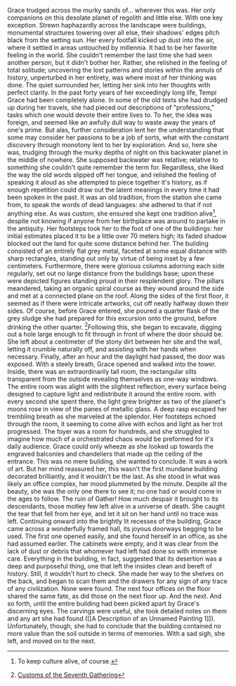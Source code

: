 Grace trudged across the murky sands of... wherever this was. Her only companions on this desolate planet of regolith and little else. With one key exception. Strewn haphazardly across the landscape were buildings, monumental structures towering over all else, their shadows' edges pitch black from the setting sun. Her every footfall kicked up dust into the air, where it settled in areas untouched by millennia. It had to be her favorite feeling in the world. She couldn't remember the last time she had seen another person, but it didn't bother her. Rather, she relished in the feeling of total solitude; uncovering the lost patterns and stories within the annuls of history, unperturbed in her entirety, was where most of her thinking was done. The quiet surrounded her, letting her sink into her thoughts with perfect clarity. In the past forty years of her exceedingly long life, Tempi Grace had been completely alone. In some of the old texts she had drudged up during her travels, she had pieced out descriptions of "professions," tasks which one would devote their entire lives to. To her, the idea was foreign, and seemed like an awfully dull way to waste away the years of one's prime. But alas, further consideration lent her the understanding that some may consider her passions to be a job of sorts, what with the constant discovery through monotony lent to her by exploration. And so, here she was, trudging through the murky depths of night on this backwater planet in the middle of nowhere. She supposed backwater was relative; relative to something she couldn't quite remember the term for. Regardless, she liked the way the old words slipped off her tongue, and relished the feeling of speaking it aloud as she attempted to piece together it's history, as if enough repetition could draw out the latent meanings in every time it had been spoken in the past. It was an old tradition, from the station she came from, to speak the words of dead languages: she adhered to that if not anything else. As was custom, she ensured she kept one tradition alive[^1], despite not knowing if anyone from her birthplace was around to partake in the antiquity.
Her footsteps took her to the foot of one of the buildings: her initial estimates placed it to be a little over 70 meters high; its faded shadow blocked out the land for quite some distance behind her. The building consisted of an entirely flat grey metal, faceted at some equal distance with sharp rectangles, standing out only by virtue of being inset by a few centimeters. Furthermore, there were glorious columns adorning each side regularly, set out no large distance from the buildings base; upon these were depicted figures standing proud in their resplendent glory. The pillars meandered, taking an organic spiral course as they wound around the side and met at a connected plane on the roof. Along the sides of the first floor, it seemed as if there were intricate artworks, cut off neatly halfway down their sides. Of course, before Grace entered, she poured a quarter flask of the grey sludge she had prepared for this excursion onto the ground, before drinking the other quarter. [^2]Following this, she began to excavate, digging out a hole large enough to fit through in front of where the door should be. She left about a centimeter of the stony dirt between her site and the wall, letting it crumble naturally off, and assisting with her hands when necessary. Finally, after an hour and the daylight had passed, the door was exposed. With a steely breath, Grace opened and walked into the tower. 
Inside, there was an extraordinarily tall room, the rectangular slits transparent from the outside revealing themselves as one-way windows. The entire room was alight with the slightest reflection, every surface being designed to capture light and redistribute it around the entire room. with every second she spent there, the light grew brighter as two of the planet's moons rose in view of the panes of metallic glass. A deep rasp escaped her trembling breath as she marveled at the splendor. Her footsteps echoed through the room, it seeming to come alive with echos and light as her trot progressed. The foyer was a room for hundreds, and she struggled to imagine how much of a orchestrated chaos would be preformed  for it's daily audience. Grace could only wheeze as she looked up towards the engraved balconies and chandeliers that made up the ceiling of the entrance. This was no mere building, she wanted to conclude. It was a work of art. But her mind reassured her, this wasn't the first mundane building decorated brilliantly, and it wouldn't be the last. As she stood in what was likely an office complex, her mood plummeted by the minute. Despite all the beauty, she was the only one there to see it; no one had or would come in the ages to follow. The ruin of Gather! How much despair it brought to its descendants, those motley few left alive in a universe of death. She caught the tear that fell from her eye, and let it sit on her hand until no trace was left. 
Continuing onward into the brightly lit recesses of the building, Grace came across a wonderfully framed hall, its joyous doorways begging to be used. The first one opened easily, and she found herself in an office, as she had assumed earlier. The cabinets were empty, and it was clear from the lack of dust or debris that whomever had left had done so with immense care. Everything in the building, in fact, suggested that its desertion was a deep and purposeful thing, one that left the insides clean and bereft of history. Still, it wouldn't hurt to check. She made her way to the shelves on the back, and began to scan them and the drawers for any sign of any trace of any civilization. None were found.
The next four offices on the floor shared the same fate, as did those on the next floor up. And the next. And so forth, until the entire building had been picked apart by Grace's discerning eyes. The carvings were useful, she took detailed notes on them and any art she had found ([[A Description of an Unnamed Painting 1]]). Unfortunately, though, she had to conclude that the building contained no more value than the soil outside in terms of memories. With a sad sigh, she left, and moved on to the next.


[^1]: To keep culture alive,  of course.
[^2]: [Customs of the Seventh Gathering](Customs#%5Eab4844.md)